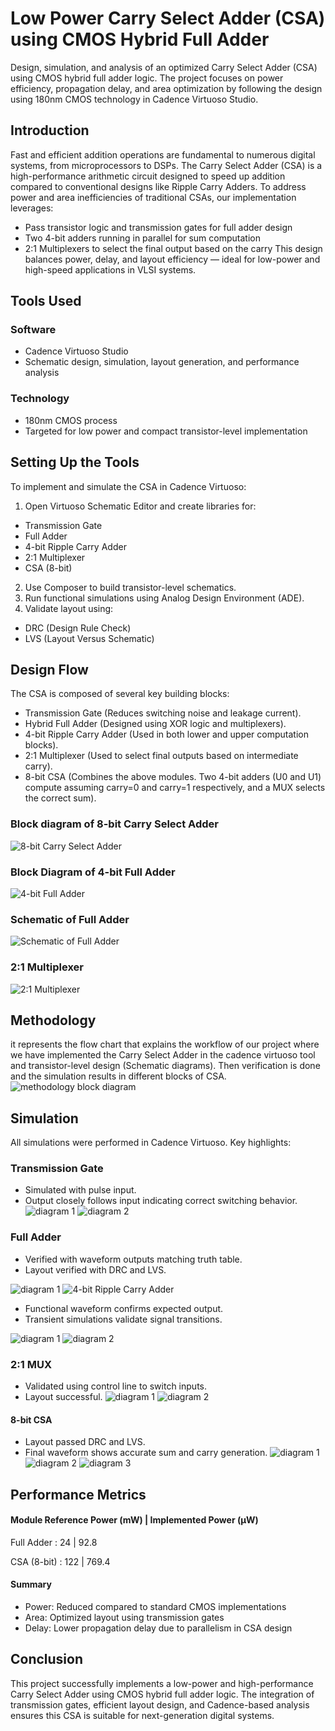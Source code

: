 
# Low Power Carry Select Adder (CSA) using CMOS Hybrid Full Adder

Design, simulation, and analysis of an optimized Carry Select Adder (CSA) using CMOS hybrid full adder logic. The project focuses on power efficiency, propagation delay, and area optimization by following the design using 180nm CMOS technology in Cadence Virtuoso Studio.


## Introduction

Fast and efficient addition operations are fundamental to numerous digital systems, from microprocessors to DSPs. The Carry Select Adder (CSA) is a high-performance arithmetic circuit designed to speed up addition compared to conventional designs like Ripple Carry Adders.
To address power and area inefficiencies of traditional CSAs, our implementation leverages:
- Pass transistor logic and transmission gates for full adder design
- Two 4-bit adders running in parallel for sum computation
- 2:1 Multiplexers to select the final output based on the carry
This design balances power, delay, and layout efficiency — ideal for low-power and high-speed applications in VLSI systems.

## Tools Used

### Software
- Cadence Virtuoso Studio
- Schematic design, simulation, layout generation, and performance analysis
### Technology
- 180nm CMOS process
- Targeted for low power and compact transistor-level implementation

## Setting Up the Tools

To implement and simulate the CSA in Cadence Virtuoso:
1.	Open Virtuoso Schematic Editor and create libraries for:
- Transmission Gate
- Full Adder
- 4-bit Ripple Carry Adder
- 2:1 Multiplexer
- CSA (8-bit)
2.	Use Composer to build transistor-level schematics.
3.	Run functional simulations using Analog Design Environment (ADE).
4.	Validate layout using:
- DRC (Design Rule Check)
- LVS (Layout Versus Schematic)

## Design Flow

The CSA is composed of several key building blocks:
- Transmission Gate (Reduces switching noise and leakage current).
- Hybrid Full Adder (Designed using XOR logic and multiplexers).
- 4-bit Ripple Carry Adder (Used in both lower and upper computation blocks).
- 2:1 Multiplexer (Used to select final outputs based on intermediate carry).
- 8-bit CSA (Combines the above modules. Two 4-bit adders (U0 and U1) compute assuming carry=0 and carry=1 respectively, and a MUX selects the correct sum).

### Block diagram of 8-bit Carry Select Adder
![8-bit Carry Select Adder]()
### Block Diagram of 4-bit Full Adder
![4-bit Full Adder]()
### Schematic of Full Adder
![Schematic of Full Adder]()
### 2:1 Multiplexer
![2:1 Multiplexer]()

## Methodology

it represents the flow chart that explains the workflow of our project where we have implemented the Carry Select Adder in the cadence virtuoso tool and transistor-level design (Schematic diagrams). Then verification is done and the simulation results in different blocks of CSA.
![methodology block diagram]()


## Simulation

All simulations were performed in Cadence Virtuoso. Key highlights:
### Transmission Gate
- Simulated with pulse input.
- Output closely follows input indicating correct switching behavior.
![diagram 1]()
![diagram 2]()

### Full Adder
- Verified with waveform outputs matching truth table.
- Layout verified with DRC and LVS.

![diagram 1]()
![4-bit Ripple Carry Adder]()

- Functional waveform confirms expected output.
- Transient simulations validate signal transitions. 

![diagram 1]()
![diagram 2]()

### 2:1 MUX
- Validated using control line to switch inputs.
- Layout successful. 
![diagram 1]()
![diagram 2]()
#### 8-bit CSA
- Layout passed DRC and LVS.
- Final waveform shows accurate sum and carry generation.
![diagram 1]()
![diagram 2]()
![diagram 3]()

## Performance Metrics
#### Module	Reference Power (mW) | Implemented Power (µW)
Full Adder : 24	| 92.8

CSA (8-bit) : 122 | 769.4
#### Summary
- Power: Reduced compared to standard CMOS implementations
- Area: Optimized layout using transmission gates
- Delay: Lower propagation delay due to parallelism in CSA design
## Conclusion
This project successfully implements a low-power and high-performance Carry Select Adder using CMOS hybrid full adder logic. The integration of transmission gates, efficient layout design, and Cadence-based analysis ensures this CSA is suitable for next-generation digital systems.
